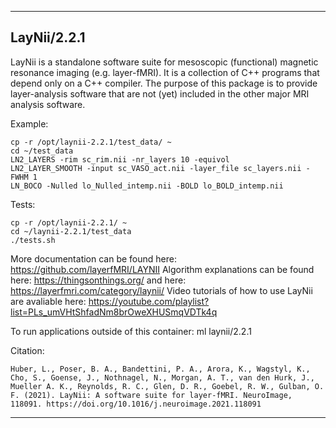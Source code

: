 
----------------------------------
## LayNii/2.2.1 ##
LayNii is a standalone software suite for mesoscopic (functional) magnetic resonance imaging (e.g. layer-fMRI). 
It is a collection of C++ programs that depend only on a C++ compiler. 
The purpose of this package is to provide layer-analysis software that are not (yet) included in the other major MRI analysis software.

Example:
```
cp -r /opt/laynii-2.2.1/test_data/ ~
cd ~/test_data
LN2_LAYERS -rim sc_rim.nii -nr_layers 10 -equivol
LN2_LAYER_SMOOTH -input sc_VASO_act.nii -layer_file sc_layers.nii -FWHM 1
LN_BOCO -Nulled lo_Nulled_intemp.nii -BOLD lo_BOLD_intemp.nii
```

Tests:
```
cp -r /opt/laynii-2.2.1/ ~
cd ~/laynii-2.2.1/test_data
./tests.sh
```

More documentation can be found here: https://github.com/layerfMRI/LAYNII 
Algorithm explanations can be found here: https://thingsonthings.org/
and here: https://layerfmri.com/category/laynii/
Video tutorials of how to use LayNii are avaliable here: https://youtube.com/playlist?list=PLs_umVHtShfadNm8brOweXHUSmqVDTk4q

To run applications outside of this container: ml laynii/2.2.1

Citation:
```
Huber, L., Poser, B. A., Bandettini, P. A., Arora, K., Wagstyl, K., Cho, S., Goense, J., Nothnagel, N., Morgan, A. T., van den Hurk, J., Mueller A. K., Reynolds, R. C., Glen, D. R., Goebel, R. W., Gulban, O. F. (2021). LayNii: A software suite for layer-fMRI. NeuroImage, 118091. https://doi.org/10.1016/j.neuroimage.2021.118091
```

----------------------------------
